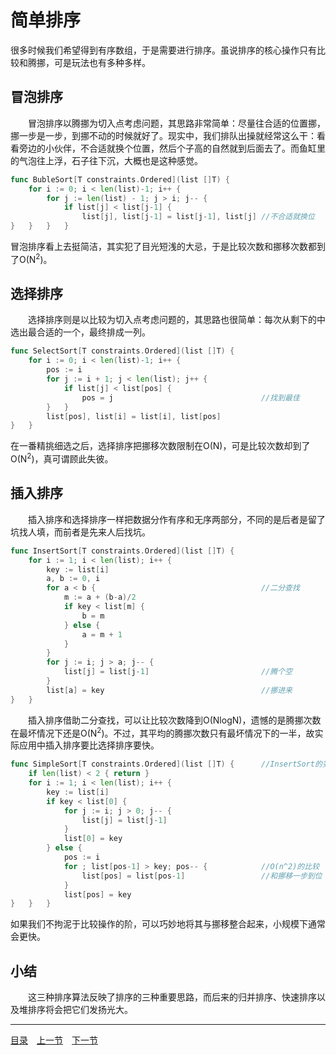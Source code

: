 # 简单排序
很多时候我们希望得到有序数组，于是需要进行排序。虽说排序的核心操作只有比较和腾挪，可是玩法也有多种多样。

## 冒泡排序
　　冒泡排序以腾挪为切入点考虑问题，其思路非常简单：尽量往合适的位置挪，挪一步是一步，到挪不动的时候就好了。现实中，我们排队出操就经常这么干：看看旁边的小伙伴，不合适就换个位置，然后个子高的自然就到后面去了。而鱼缸里的气泡往上浮，石子往下沉，大概也是这种感觉。
```go
func BubleSort[T constraints.Ordered](list []T) {
    for i := 0; i < len(list)-1; i++ {
        for j := len(list) - 1; j > i; j-- {
            if list[j] < list[j-1] {
                list[j], list[j-1] = list[j-1], list[j] //不合适就换位
}   }   }   }
```
冒泡排序看上去挺简洁，其实犯了目光短浅的大忌，于是比较次数和挪移次数都到了O(N<sup>2</sup>)。

## 选择排序
　　选择排序则是以比较为切入点考虑问题的，其思路也很简单：每次从剩下的中选出最合适的一个，最终排成一列。
```go
func SelectSort[T constraints.Ordered](list []T) {
    for i := 0; i < len(list)-1; i++ {
        pos := i
        for j := i + 1; j < len(list); j++ {
            if list[j] < list[pos] {
                pos = j                                 //找到最佳
        }   }
        list[pos], list[i] = list[i], list[pos]
}   }
```
在一番精挑细选之后，选择排序把挪移次数限制在O(N)，可是比较次数却到了O(N<sup>2</sup>)，真可谓顾此失彼。

## 插入排序
　　插入排序和选择排序一样把数据分作有序和无序两部分，不同的是后者是留了坑找人填，而前者是先来人后找坑。
```go
func InsertSort[T constraints.Ordered](list []T) {
    for i := 1; i < len(list); i++ {
        key := list[i]
        a, b := 0, i
        for a < b {                                     //二分查找
            m := a + (b-a)/2
            if key < list[m] {
                b = m
            } else {
                a = m + 1
            }
        }
        for j := i; j > a; j-- {
            list[j] = list[j-1]                         //腾个空
        }
        list[a] = key                                   //挪进来
}   }
```
　　插入排序借助二分查找，可以让比较次数降到O(NlogN)，遗憾的是腾挪次数在最坏情况下还是O(N<sup>2</sup>)。不过，其平均的腾挪次数只有最坏情况下的一半，故实际应用中插入排序要比选择排序要快。
```go
func SimpleSort[T constraints.Ordered](list []T) {      //InsertSort的变种
    if len(list) < 2 { return }
    for i := 1; i < len(list); i++ {
        key := list[i]
        if key < list[0] {
            for j := i; j > 0; j-- {
                list[j] = list[j-1]
            }
            list[0] = key
        } else {
            pos := i
            for ; list[pos-1] > key; pos-- {            //O(n^2)的比较
                list[pos] = list[pos-1]                 //和挪移一步到位
            }
            list[pos] = key
}   }   }
```
如果我们不拘泥于比较操作的阶，可以巧妙地将其与挪移整合起来，小规模下通常会更快。

## 小结
　　这三种排序算法反映了排序的三种重要思路，而后来的归并排序、快速排序以及堆排序将会把它们发扬光大。

---
[目录](../README.md)　[上一节](1.md)　[下一节](1B.md)
